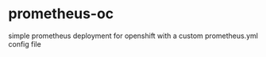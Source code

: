 # prometheus-oc
simple prometheus deployment for openshift with a custom prometheus.yml config file
